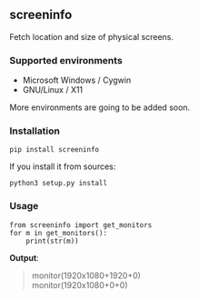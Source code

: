 screeninfo
----------

Fetch location and size of physical screens.

### Supported environments

- Microsoft Windows / Cygwin
- GNU/Linux / X11

More environments are going to be added soon.

### Installation

    pip install screeninfo

If you install it from sources:

    python3 setup.py install

### Usage

    from screeninfo import get_monitors
    for m in get_monitors():
        print(str(m))

**Output**:

>monitor(1920x1080+1920+0)  
>monitor(1920x1080+0+0)
